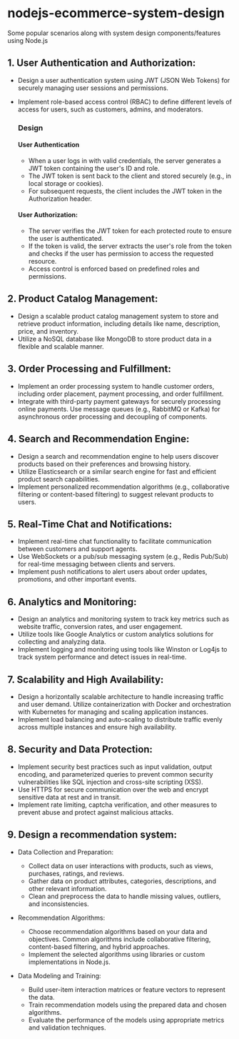 # nodejs-ecommerce-system-design

Some popular scenarios along with system design components/features using Node.js

## 1. User Authentication and Authorization:

- Design a user authentication system using JWT (JSON Web Tokens) for securely managing user sessions and permissions.
- Implement role-based access control (RBAC) to define different levels of access for users, such as customers, admins, and moderators.

  ### Design

  #### User Authentication

  - When a user logs in with valid credentials, the server generates a JWT token containing the user's ID and role.
  - The JWT token is sent back to the client and stored securely (e.g., in local storage or cookies).
  - For subsequent requests, the client includes the JWT token in the Authorization header.

  #### User Authorization:

  - The server verifies the JWT token for each protected route to ensure the user is authenticated.
  - If the token is valid, the server extracts the user's role from the token and checks if the user has permission to access the requested resource.
  - Access control is enforced based on predefined roles and permissions.

## 2. Product Catalog Management:

- Design a scalable product catalog management system to store and retrieve product information, including details like name, description, price, and inventory.
- Utilize a NoSQL database like MongoDB to store product data in a flexible and scalable manner.

## 3. Order Processing and Fulfillment:

- Implement an order processing system to handle customer orders, including order placement, payment processing, and order fulfillment.
- Integrate with third-party payment gateways for securely processing online payments.
  Use message queues (e.g., RabbitMQ or Kafka) for asynchronous order processing and decoupling of components.

## 4. Search and Recommendation Engine:

- Design a search and recommendation engine to help users discover products based on their preferences and browsing history.
- Utilize Elasticsearch or a similar search engine for fast and efficient product search capabilities.
- Implement personalized recommendation algorithms (e.g., collaborative filtering or content-based filtering) to suggest relevant products to users.

## 5. Real-Time Chat and Notifications:

- Implement real-time chat functionality to facilitate communication between customers and support agents.
- Use WebSockets or a pub/sub messaging system (e.g., Redis Pub/Sub) for real-time messaging between clients and servers.
- Implement push notifications to alert users about order updates, promotions, and other important events.

## 6. Analytics and Monitoring:

- Design an analytics and monitoring system to track key metrics such as website traffic, conversion rates, and user engagement.
- Utilize tools like Google Analytics or custom analytics solutions for collecting and analyzing data.
- Implement logging and monitoring using tools like Winston or Log4js to track system performance and detect issues in real-time.

## 7. Scalability and High Availability:

- Design a horizontally scalable architecture to handle increasing traffic and user demand.
  Utilize containerization with Docker and orchestration with Kubernetes for managing and scaling application instances.
- Implement load balancing and auto-scaling to distribute traffic evenly across multiple instances and ensure high availability.

## 8. Security and Data Protection:

- Implement security best practices such as input validation, output encoding, and parameterized queries to prevent common security vulnerabilities like SQL injection and cross-site scripting (XSS).
- Use HTTPS for secure communication over the web and encrypt sensitive data at rest and in transit.
- Implement rate limiting, captcha verification, and other measures to prevent abuse and protect against malicious attacks.

## 9. Design a recommendation system:

- Data Collection and Preparation:

  - Collect data on user interactions with products, such as views, purchases, ratings, and reviews.
  - Gather data on product attributes, categories, descriptions, and other relevant information.
  - Clean and preprocess the data to handle missing values, outliers, and inconsistencies.

- Recommendation Algorithms:

  - Choose recommendation algorithms based on your data and objectives. Common algorithms include collaborative filtering, content-based filtering, and hybrid approaches.
  - Implement the selected algorithms using libraries or custom implementations in Node.js.

- Data Modeling and Training:

  - Build user-item interaction matrices or feature vectors to represent the data.
  - Train recommendation models using the prepared data and chosen algorithms.
  - Evaluate the performance of the models using appropriate metrics and validation techniques.
